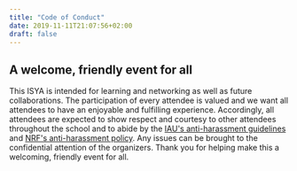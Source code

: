 ```yaml
---
title: "Code of Conduct"
date: 2019-11-11T21:07:56+02:00
draft: false
---
```


## A welcome, friendly event for all

This ISYA is intended for learning and networking as well as future collaborations. The participation of every attendee is valued and we want all attendees to have an enjoyable and fulfilling experience. Accordingly, all attendees are expected to show respect and courtesy to other attendees throughout the school and to abide by the [IAU's anti-harassment guidelines](/anti-harassment-policy.pdf) and [NRF's anti-harassment policy](/NRF-Policy-HR-WRM404-Sexual-Harassment-and-Grievance.pdf). Any issues can be brought to the confidential attention of the organizers. Thank you for helping make this a welcoming, friendly event for all.
